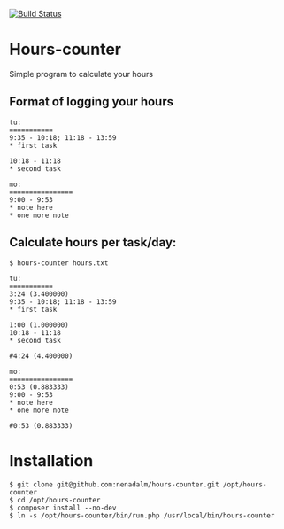 [![Build Status](https://api.travis-ci.org/nenadalm/hours-counter.png?branch=master)](http://travis-ci.org/nenadalm/hours-counter)

Hours-counter
=============

Simple program to calculate your hours

Format of logging your hours
-----------------------------
```
tu:
===========
9:35 - 10:18; 11:18 - 13:59
* first task

10:18 - 11:18
* second task

mo:
================
9:00 - 9:53
* note here
* one more note
```

Calculate hours per task/day:
-----------------------------
```$ hours-counter hours.txt```

```
tu:
===========
3:24 (3.400000)
9:35 - 10:18; 11:18 - 13:59
* first task

1:00 (1.000000)
10:18 - 11:18
* second task

#4:24 (4.400000)

mo:
================
0:53 (0.883333)
9:00 - 9:53
* note here
* one more note

#0:53 (0.883333)
```

Installation
============
```
$ git clone git@github.com:nenadalm/hours-counter.git /opt/hours-counter
$ cd /opt/hours-counter
$ composer install --no-dev
$ ln -s /opt/hours-counter/bin/run.php /usr/local/bin/hours-counter
```
